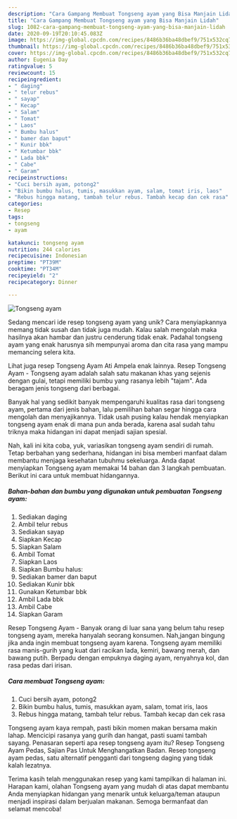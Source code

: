 ```yaml
---
description: "Cara Gampang Membuat Tongseng ayam yang Bisa Manjain Lidah"
title: "Cara Gampang Membuat Tongseng ayam yang Bisa Manjain Lidah"
slug: 1082-cara-gampang-membuat-tongseng-ayam-yang-bisa-manjain-lidah
date: 2020-09-19T20:10:45.083Z
image: https://img-global.cpcdn.com/recipes/8486b36ba48dbef9/751x532cq70/tongseng-ayam-foto-resep-utama.jpg
thumbnail: https://img-global.cpcdn.com/recipes/8486b36ba48dbef9/751x532cq70/tongseng-ayam-foto-resep-utama.jpg
cover: https://img-global.cpcdn.com/recipes/8486b36ba48dbef9/751x532cq70/tongseng-ayam-foto-resep-utama.jpg
author: Eugenia Day
ratingvalue: 5
reviewcount: 15
recipeingredient:
- " daging"
- " telur rebus"
- " sayap"
- " Kecap"
- " Salam"
- " Tomat"
- " Laos"
- " Bumbu halus"
- " bamer dan baput"
- " Kunir bbk"
- " Ketumbar bbk"
- " Lada bbk"
- " Cabe"
- " Garam"
recipeinstructions:
- "Cuci bersih ayam, potong2"
- "Bikin bumbu halus, tumis, masukkan ayam, salam, tomat iris, laos"
- "Rebus hingga matang, tambah telur rebus. Tambah kecap dan cek rasa"
categories:
- Resep
tags:
- tongseng
- ayam

katakunci: tongseng ayam 
nutrition: 244 calories
recipecuisine: Indonesian
preptime: "PT39M"
cooktime: "PT34M"
recipeyield: "2"
recipecategory: Dinner

---
```



![Tongseng ayam](https://img-global.cpcdn.com/recipes/8486b36ba48dbef9/751x532cq70/tongseng-ayam-foto-resep-utama.jpg)

Sedang mencari ide resep tongseng ayam yang unik? Cara menyiapkannya memang tidak susah dan tidak juga mudah. Kalau salah mengolah maka hasilnya akan hambar dan justru cenderung tidak enak. Padahal tongseng ayam yang enak harusnya sih mempunyai aroma dan cita rasa yang mampu memancing selera kita.

Lihat juga resep Tongseng Ayam Ati Ampela enak lainnya. Resep Tongseng Ayam - Tongseng ayam adalah salah satu makanan khas yang sejenis dengan gulai, tetapi memiliki bumbu yang rasanya lebih &#34;tajam&#34;. Ada beragam jenis tongseng dari berbagai.

Banyak hal yang sedikit banyak mempengaruhi kualitas rasa dari tongseng ayam, pertama dari jenis bahan, lalu pemilihan bahan segar hingga cara mengolah dan menyajikannya. Tidak usah pusing kalau hendak menyiapkan tongseng ayam enak di mana pun anda berada, karena asal sudah tahu triknya maka hidangan ini dapat menjadi sajian spesial.


Nah, kali ini kita coba, yuk, variasikan tongseng ayam sendiri di rumah. Tetap berbahan yang sederhana, hidangan ini bisa memberi manfaat dalam membantu menjaga kesehatan tubuhmu sekeluarga. Anda dapat menyiapkan Tongseng ayam memakai 14 bahan dan 3 langkah pembuatan. Berikut ini cara untuk membuat hidangannya.

<!--inarticleads1-->

##### Bahan-bahan dan bumbu yang digunakan untuk pembuatan Tongseng ayam:

1. Sediakan  daging
1. Ambil  telur rebus
1. Sediakan  sayap
1. Siapkan  Kecap
1. Siapkan  Salam
1. Ambil  Tomat
1. Siapkan  Laos
1. Siapkan  Bumbu halus:
1. Sediakan  bamer dan baput
1. Sediakan  Kunir bbk
1. Gunakan  Ketumbar bbk
1. Ambil  Lada bbk
1. Ambil  Cabe
1. Siapkan  Garam


Resep Tongseng Ayam - Banyak orang di luar sana yang belum tahu resep tongseng ayam, mereka hanyalah seorang konsumen. Nah,jangan bingung jika anda ingin membuat tongseng ayam karena. Tongseng ayam memiliki rasa manis-gurih yang kuat dari racikan lada, kemiri, bawang merah, dan bawang putih. Berpadu dengan empuknya daging ayam, renyahnya kol, dan rasa pedas dari irisan. 

<!--inarticleads2-->

##### Cara membuat Tongseng ayam:

1. Cuci bersih ayam, potong2
1. Bikin bumbu halus, tumis, masukkan ayam, salam, tomat iris, laos
1. Rebus hingga matang, tambah telur rebus. Tambah kecap dan cek rasa


Tongseng ayam kaya rempah, pasti bikin momen makan bersama makin lahap. Mencicipi rasanya yang gurih dan hangat, pasti suami tambah sayang. Penasaran seperti apa resep tongseng ayam itu? Resep Tongseng Ayam Pedas, Sajian Pas Untuk Menghangatkan Badan. Resep tongseng ayam pedas, satu alternatif pengganti dari tongseng daging yang tidak kalah lezatnya. 

Terima kasih telah menggunakan resep yang kami tampilkan di halaman ini. Harapan kami, olahan Tongseng ayam yang mudah di atas dapat membantu Anda menyiapkan hidangan yang menarik untuk keluarga/teman ataupun menjadi inspirasi dalam berjualan makanan. Semoga bermanfaat dan selamat mencoba!

